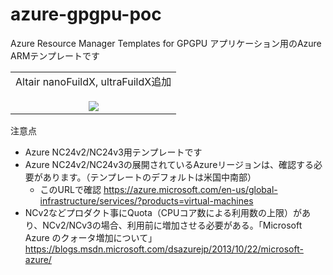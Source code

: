 # azure-gpgpu-poc
Azure Resource Manager Templates for GPGPU アプリケーション用のAzure ARMテンプレートです

<table>
<td align="center">
Altair nanoFuildX, ultraFuildX追加
<br><br>
<a href="https://portal.azure.com/#create/Microsoft.Template/uri/https%3A%2F%2Fraw.githubusercontent.com%2Fhirtanak%2Fazure-gpgpu-cluster-poc%2Fmaster%2Fazuredeploy_gpgpu01.json" target="_blank">
    <img src="http://azuredeploy.net/deploybutton.png" />
</a>
</td></tr>
</table>

注意点
- Azure NC24v2/NC24v3用テンプレートです
- Azure NC24v2/NC24v3の展開されているAzureリージョンは、確認する必要があります。（テンプレートのデフォルトは米国中南部）
	- このURLで確認 https://azure.microsoft.com/en-us/global-infrastructure/services/?products=virtual-machines
- NCv2などプロダクト事にQuota（CPUコア数による利用数の上限）があり、NCv2/NCv3の場合、利用前に増加させる必要がある。「Microsoft Azure のクォータ増加について」　https://blogs.msdn.microsoft.com/dsazurejp/2013/10/22/microsoft-azure/
